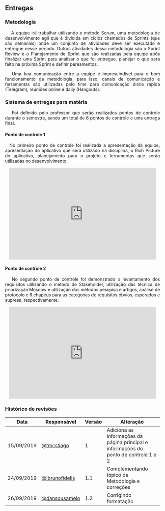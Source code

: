 ## **Entregas**

### **Metodologia**
<p align="justify">&emsp;
A equipe irá trabalhar utilizando o método Scrum, uma metodologia de desenvolvimento ágil que é dividida em ciclos chamados de Sprints (que são semanais) onde um conjunto de atividades deve ser executado e entregue nesse período. Outras atividades dessa metodologia são o Sprint Review e o Planejamento de Sprint que são realizadas pela equipe após finalizar uma Sprint para analisar o que foi entregue, planejar o que será feito na próxima Sprint e definir pareamentos.</p>

<p align="justify">&emsp;
Uma boa comunicação entre a equipe é imprescindível para o bom funcionamento da metodologia, para isso, canais de comunicação e ferramentas são utilizadas pelo time para comunicação diária rápida (Telegram), reuniões online e daily (Hangouts).</p>

### **Sistema de entregas para matéria**
<p align="justify">&emsp;
Foi definido pelo professor que serão realizados pontos de controle durante o semestre, sendo um total de 6 pontos de controle e uma entrega final.</p>

#### **Ponto de controle 1**

<p align="justify">&emsp;No primeiro ponto de controle foi realizada a apresentação da equipe, apresentação do aplicativo que será utilizado na disciplina, o Rich Picture do aplicativo, planejamento para o projeto e ferramentas que serão utilizadas no desenvolvimento.</p>

<p align="center"><iframe src="https://docs.google.com/presentation/d/e/2PACX-1vTFC9vkOpIHs73zq9uNDENP_QKbfqNZ44WpFl7aWzHH0nJN9A5rJTmlj-VBQWR_-cphIHJKBIrqrhIz/embed?start=false&loop=false&delayms=3000" frameborder="0" width="480" height="299" allowfullscreen="true" mozallowfullscreen="true" webkitallowfullscreen="true"></iframe></p>


#### **Ponto de controle 2**
<p align="justify">&emsp;
No segundo ponto de controle foi demonstrado o levantamento dos requisitos utilizando o método de Stakeholder, utilização das técnica de priorização Moscow e utilização dos métodos pesquisa e artigos, análise de protocolo e 6 chapéus para as categorias de requisitos óbvios, esperados e supresa, respectivamente.</p>

<p align="center"><iframe src="https://docs.google.com/presentation/d/e/2PACX-1vRnYxln9Jy--Ja1FC_Hub59kENN1RrNOsPxv73yXjtw5VPpEgrivUKT4bJUQRaclAnkvzCBzuOyJTmx/embed?start=false&loop=false&delayms=1000" frameborder="0" width="480" height="299" allowfullscreen="true" mozallowfullscreen="true" webkitallowfullscreen="true"></iframe></p>

### Histórico de revisões

Data | Responsável | Versão | Alteração 
---- | ----------- | ------ | ---------
15/09/2019 | [@tmcstiago](https://github.com/tmcstiago) | 1 | Adiciona as informações da página principal e informações do ponto de controle 1 e 2
24/09/2019 | [@lbrunofidelis](https://github.com/lbrunofidelis) | 1.1 | Complementando tópico de Metodologia e correções
26/09/2019 | [@dansousamelo](http://github.com/dansousamelo) | 1.2 | Corrigindo formatação
